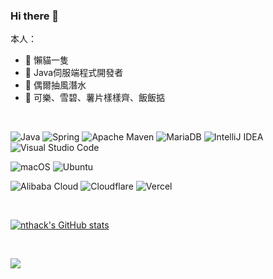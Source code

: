 ### Hi there 👋
本人：
- 🔭 懶貓一隻
- 🌱 Java伺服端程式開發者
- 👯 偶爾抽風潛水
- 🤔 可樂、雪碧、薯片樣樣齊、飯飯掂

<br>

![Java](https://img.shields.io/badge/java-%23ED8B00.svg?style=for-the-badge&logo=java&logoColor=white) ![Spring](https://img.shields.io/badge/spring-%236DB33F.svg?style=for-the-badge&logo=spring&logoColor=white) ![Apache Maven](https://img.shields.io/badge/Apache%20Maven-C71A36?style=for-the-badge&logo=Apache%20Maven&logoColor=white) ![MariaDB](https://img.shields.io/badge/MariaDB-003545?style=for-the-badge&logo=mariadb&logoColor=white) ![IntelliJ IDEA](https://img.shields.io/badge/IntelliJIDEA-000000.svg?style=for-the-badge&logo=intellij-idea&logoColor=white) ![Visual Studio Code](https://img.shields.io/badge/Visual%20Studio%20Code-0078d7.svg?style=for-the-badge&logo=visual-studio-code&logoColor=white) 

![macOS](https://img.shields.io/badge/mac%20os-000000?style=for-the-badge&logo=macos&logoColor=F0F0F0) ![Ubuntu](https://img.shields.io/badge/Ubuntu-E95420?style=for-the-badge&logo=ubuntu&logoColor=white)

![Alibaba Cloud](https://img.shields.io/badge/AlibabaCloud-%23FF6701.svg?style=for-the-badge&logo=alibabacloud&logoColor=white) ![Cloudflare](https://img.shields.io/badge/Cloudflare-F38020?style=for-the-badge&logo=Cloudflare&logoColor=white) 	![Vercel](https://img.shields.io/badge/Vultr-007BFC.svg?style=for-the-badge&logo=vultr)


<br>
<!-- User Stats -->

[![nthack's GitHub stats](https://github-readme-stats.vercel.app/api?username=nthack&show_icons=true&theme=tokyonight)](https://github.com/anuraghazra/github-readme-stats)


<br>

[![](https://komarev.com/ghpvc/?username=nthack&style=for-the-badge&label=Visitor+count&color=orange)](https://github.com/antonkomarev/github-profile-views-counter)
